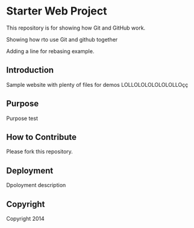# Starter Web Project

This repository is for showing how Git and GitHub work.

Showing how rto use Git and github together

Adding a line for rebasing example.

## Introduction

Sample website with plenty of files for demos
LOLLOLOLOLOLOLOLLOçç


## Purpose

Purpose test

## How to Contribute

Please fork this repository.

## Deployment

Dpoloyment description

## Copyright

Copyright 2014